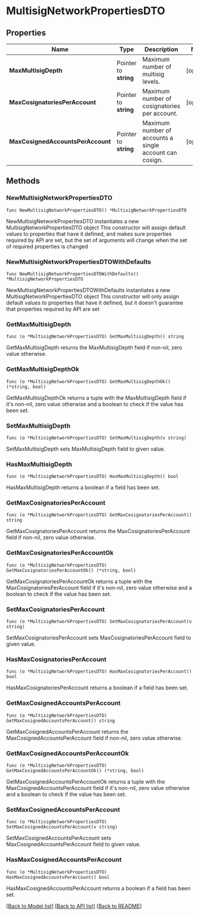 # MultisigNetworkPropertiesDTO

## Properties

Name | Type | Description | Notes
------------ | ------------- | ------------- | -------------
**MaxMultisigDepth** | Pointer to **string** | Maximum number of multisig levels. | [optional] 
**MaxCosignatoriesPerAccount** | Pointer to **string** | Maximum number of cosignatories per account. | [optional] 
**MaxCosignedAccountsPerAccount** | Pointer to **string** | Maximum number of accounts a single account can cosign. | [optional] 

## Methods

### NewMultisigNetworkPropertiesDTO

`func NewMultisigNetworkPropertiesDTO() *MultisigNetworkPropertiesDTO`

NewMultisigNetworkPropertiesDTO instantiates a new MultisigNetworkPropertiesDTO object
This constructor will assign default values to properties that have it defined,
and makes sure properties required by API are set, but the set of arguments
will change when the set of required properties is changed

### NewMultisigNetworkPropertiesDTOWithDefaults

`func NewMultisigNetworkPropertiesDTOWithDefaults() *MultisigNetworkPropertiesDTO`

NewMultisigNetworkPropertiesDTOWithDefaults instantiates a new MultisigNetworkPropertiesDTO object
This constructor will only assign default values to properties that have it defined,
but it doesn't guarantee that properties required by API are set

### GetMaxMultisigDepth

`func (o *MultisigNetworkPropertiesDTO) GetMaxMultisigDepth() string`

GetMaxMultisigDepth returns the MaxMultisigDepth field if non-nil, zero value otherwise.

### GetMaxMultisigDepthOk

`func (o *MultisigNetworkPropertiesDTO) GetMaxMultisigDepthOk() (*string, bool)`

GetMaxMultisigDepthOk returns a tuple with the MaxMultisigDepth field if it's non-nil, zero value otherwise
and a boolean to check if the value has been set.

### SetMaxMultisigDepth

`func (o *MultisigNetworkPropertiesDTO) SetMaxMultisigDepth(v string)`

SetMaxMultisigDepth sets MaxMultisigDepth field to given value.

### HasMaxMultisigDepth

`func (o *MultisigNetworkPropertiesDTO) HasMaxMultisigDepth() bool`

HasMaxMultisigDepth returns a boolean if a field has been set.

### GetMaxCosignatoriesPerAccount

`func (o *MultisigNetworkPropertiesDTO) GetMaxCosignatoriesPerAccount() string`

GetMaxCosignatoriesPerAccount returns the MaxCosignatoriesPerAccount field if non-nil, zero value otherwise.

### GetMaxCosignatoriesPerAccountOk

`func (o *MultisigNetworkPropertiesDTO) GetMaxCosignatoriesPerAccountOk() (*string, bool)`

GetMaxCosignatoriesPerAccountOk returns a tuple with the MaxCosignatoriesPerAccount field if it's non-nil, zero value otherwise
and a boolean to check if the value has been set.

### SetMaxCosignatoriesPerAccount

`func (o *MultisigNetworkPropertiesDTO) SetMaxCosignatoriesPerAccount(v string)`

SetMaxCosignatoriesPerAccount sets MaxCosignatoriesPerAccount field to given value.

### HasMaxCosignatoriesPerAccount

`func (o *MultisigNetworkPropertiesDTO) HasMaxCosignatoriesPerAccount() bool`

HasMaxCosignatoriesPerAccount returns a boolean if a field has been set.

### GetMaxCosignedAccountsPerAccount

`func (o *MultisigNetworkPropertiesDTO) GetMaxCosignedAccountsPerAccount() string`

GetMaxCosignedAccountsPerAccount returns the MaxCosignedAccountsPerAccount field if non-nil, zero value otherwise.

### GetMaxCosignedAccountsPerAccountOk

`func (o *MultisigNetworkPropertiesDTO) GetMaxCosignedAccountsPerAccountOk() (*string, bool)`

GetMaxCosignedAccountsPerAccountOk returns a tuple with the MaxCosignedAccountsPerAccount field if it's non-nil, zero value otherwise
and a boolean to check if the value has been set.

### SetMaxCosignedAccountsPerAccount

`func (o *MultisigNetworkPropertiesDTO) SetMaxCosignedAccountsPerAccount(v string)`

SetMaxCosignedAccountsPerAccount sets MaxCosignedAccountsPerAccount field to given value.

### HasMaxCosignedAccountsPerAccount

`func (o *MultisigNetworkPropertiesDTO) HasMaxCosignedAccountsPerAccount() bool`

HasMaxCosignedAccountsPerAccount returns a boolean if a field has been set.


[[Back to Model list]](../README.md#documentation-for-models) [[Back to API list]](../README.md#documentation-for-api-endpoints) [[Back to README]](../README.md)



